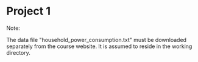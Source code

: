 Project 1
=========

Note:

The data file "household_power_consumption.txt" must be downloaded separately from the course website. It is assumed to reside in the working directory.